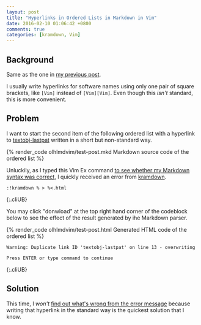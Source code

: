 ```yaml
---
layout: post
title: "Hyperlinks in Ordered Lists in Markdown in Vim"
date: 2016-02-10 01:06:42 +0800
comments: true
categories: [kramdown, Vim]
---
```


Background
---

Same as the one in [my previous post][pp1].

I usually write hyperlinks for software names using only one pair of
square brackets, like `[Vim]` instead of `[Vim][Vim]`.  Even though
this *isn't* standard, this is more convenient.

Problem
---

I want to start the second item of the following ordered list with a
hyperlink to [textobj-lastpat] written in a short but non-standard
way.

{% render_code olhlmdvim/test-post.mkd Markdown source code of the ordered list %}

Unluckily, as I typed this Vim Ex command
[to see whether my Markdown syntax was correct][pp2], I quickly
received an error from [kramdown].

    :!kramdown % > %<.html
{:.cliUB}

You may click "donwload" at the top right hand corner of the codeblock
below to see the effect of the result generated by ihe Markdown
parser.

{% render_code olhlmdvim/test-post.html Generated HTML code of the ordered list %}

    Warning: Duplicate link ID 'textobj-lastpat' on line 13 - overwriting

    Press ENTER or type command to continue
{:.cliUB}

Solution
---

This time, I *won't*
[find out what's wrong from the error message][errmsg] because writing
that hyperlink in the standard way is the quickest solution that I
know.

[pp1]: /blog/2016/02/09/rake-aborted-due-to-a-vim-swap-file/
[textobj-lastpat]: https://github.com/kana/vim-textobj-lastpat
[pp2]: /blog/2015/08/05/a-quick-markdown-syntax-error-detection-for-writing-mathjax-equations-in-octopress-posts-3/
[kramdown]: http://kramdown.gettalong.org
[errmsg]: http://polymerhk.com/articles/2016/02/03/27363/
